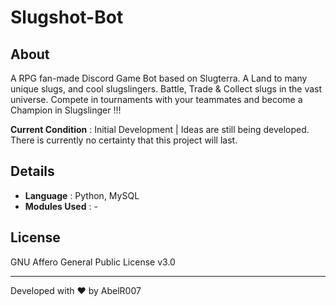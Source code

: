 # Slugshot-Bot

## About

A RPG fan-made Discord Game Bot based on Slugterra. A Land to many unique slugs, and cool slugslingers. Battle, Trade & Collect slugs in the vast universe. Compete in tournaments with your teammates and become a Champion in Slugslinger !!!

**Current Condition** : Initial Development | Ideas are still being developed. There is currently no certainty that this project will last.

## Details

- **Language** : Python, MySQL
- **Modules Used** : -

## License
GNU Affero General Public License v3.0

---

Developed with ❤️ by AbelR007
